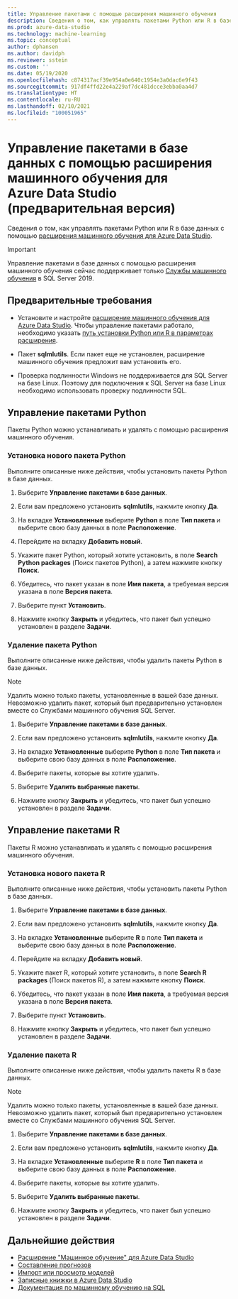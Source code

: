 ```yaml
---
title: Управление пакетами с помощью расширения машинного обучения
description: Сведения о том, как управлять пакетами Python или R в базе данных с помощью расширения машинного обучения для Azure Data Studio.
ms.prod: azure-data-studio
ms.technology: machine-learning
ms.topic: conceptual
author: dphansen
ms.author: davidph
ms.reviewer: sstein
ms.custom: ''
ms.date: 05/19/2020
ms.openlocfilehash: c874317acf39e954a0e640c1954e3a0dac6e9f43
ms.sourcegitcommit: 917df4ffd22e4a229af7dc481dcce3ebba0aa4d7
ms.translationtype: HT
ms.contentlocale: ru-RU
ms.lasthandoff: 02/10/2021
ms.locfileid: "100051965"
---
```

# <a name="manage-packages-in-database-with-machine-learning-extension-for-azure-data-studio-preview"></a>Управление пакетами в базе данных с помощью расширения машинного обучения для Azure Data Studio (предварительная версия)

Сведения о том, как управлять пакетами Python или R в базе данных с помощью [расширения машинного обучения для Azure Data Studio](machine-learning-extension.md).

> [!IMPORTANT]
> Управление пакетами в базе данных с помощью расширения машинного обучения сейчас поддерживает только [Службы машинного обучения](../../machine-learning/sql-server-machine-learning-services.md) в SQL Server 2019.

## <a name="prerequisites"></a>Предварительные требования

- Установите и настройте [расширение машинного обучения для Azure Data Studio](machine-learning-extension.md). Чтобы управление пакетами работало, необходимо указать [путь установки Python или R в параметрах расширения](machine-learning-extension.md#settings).

- Пакет **sqlmlutils**. Если пакет еще не установлен, расширение машинного обучения предложит вам установить его.

- Проверка подлинности Windows не поддерживается для SQL Server на базе Linux. Поэтому для подключения к SQL Server на базе Linux необходимо использовать проверку подлинности SQL.

## <a name="manage-python-packages"></a>Управление пакетами Python

Пакеты Python можно устанавливать и удалять с помощью расширения машинного обучения.

### <a name="install-new-python-package"></a>Установка нового пакета Python

Выполните описанные ниже действия, чтобы установить пакеты Python в базе данных.

1. Выберите **Управление пакетами в базе данных**.

1. Если вам предложено установить **sqlmlutils**, нажмите кнопку **Да**.

1. На вкладке **Установленные** выберите **Python** в поле **Тип пакета** и выберите свою базу данных в поле **Расположение**.

1. Перейдите на вкладку **Добавить новый**.

1. Укажите пакет Python, который хотите установить, в поле **Search Python packages** (Поиск пакетов Python), а затем нажмите кнопку **Поиск**.

1. Убедитесь, что пакет указан в поле **Имя пакета**, а требуемая версия указана в поле **Версия пакета**.

1. Выберите пункт **Установить**.

1. Нажмите кнопку **Закрыть** и убедитесь, что пакет был успешно установлен в разделе **Задачи**.

### <a name="uninstall-a-python-package"></a>Удаление пакета Python

Выполните описанные ниже действия, чтобы удалить пакеты Python в базе данных.

> [!NOTE]
> Удалить можно только пакеты, установленные в вашей базе данных. Невозможно удалить пакет, который был предварительно установлен вместе со Службами машинного обучения SQL Server.

1. Выберите **Управление пакетами в базе данных**.

1. Если вам предложено установить **sqlmlutils**, нажмите кнопку **Да**.

1. На вкладке **Установленные** выберите **Python** в поле **Тип пакета** и выберите свою базу данных в поле **Расположение**.

1. Выберите пакеты, которые вы хотите удалить.

1. Выберите **Удалить выбранные пакеты**.

1. Нажмите кнопку **Закрыть** и убедитесь, что пакет был успешно установлен в разделе **Задачи**.

## <a name="manage-r-packages"></a>Управление пакетами R

Пакеты R можно устанавливать и удалять с помощью расширения машинного обучения.

### <a name="install-new-r-package"></a>Установка нового пакета R

Выполните описанные ниже действия, чтобы установить пакеты Python в базе данных.

1. Выберите **Управление пакетами в базе данных**.

1. Если вам предложено установить **sqlmlutils**, нажмите кнопку **Да**.

1. На вкладке **Установленные** выберите **R** в поле **Тип пакета** и выберите свою базу данных в поле **Расположение**.

1. Перейдите на вкладку **Добавить новый**.

1. Укажите пакет R, который хотите установить, в поле **Search R packages** (Поиск пакетов R), а затем нажмите кнопку **Поиск**.

1. Убедитесь, что пакет указан в поле **Имя пакета**, а требуемая версия указана в поле **Версия пакета**.

1. Выберите пункт **Установить**.

1. Нажмите кнопку **Закрыть** и убедитесь, что пакет был успешно установлен в разделе **Задачи**.

### <a name="uninstall-an-r-package"></a>Удаление пакета R

Выполните описанные ниже действия, чтобы удалить пакеты R в базе данных.

> [!NOTE]
> Удалить можно только пакеты, установленные в вашей базе данных. Невозможно удалить пакет, который был предварительно установлен вместе со Службами машинного обучения SQL Server.

1. Выберите **Управление пакетами в базе данных**.

1. Если вам предложено установить **sqlmlutils**, нажмите кнопку **Да**.

1. На вкладке **Установленные** выберите **R** в поле **Тип пакета** и выберите свою базу данных в поле **Расположение**.

1. Выберите пакеты, которые вы хотите удалить.

1. Выберите **Удалить выбранные пакеты**.

1. Нажмите кнопку **Закрыть** и убедитесь, что пакет был успешно установлен в разделе **Задачи**.

## <a name="next-steps"></a>Дальнейшие действия

- [Расширение "Машинное обучение" для Azure Data Studio](machine-learning-extension.md)
- [Составление прогнозов](machine-learning-extension-predictions.md)
- [Импорт или просмотр моделей](machine-learning-extension-import-view-models.md)
- [Записные книжки в Azure Data Studio](../notebooks/notebooks-guidance.md)
- [Документация по машинному обучению на SQL](../../machine-learning/index.yml)